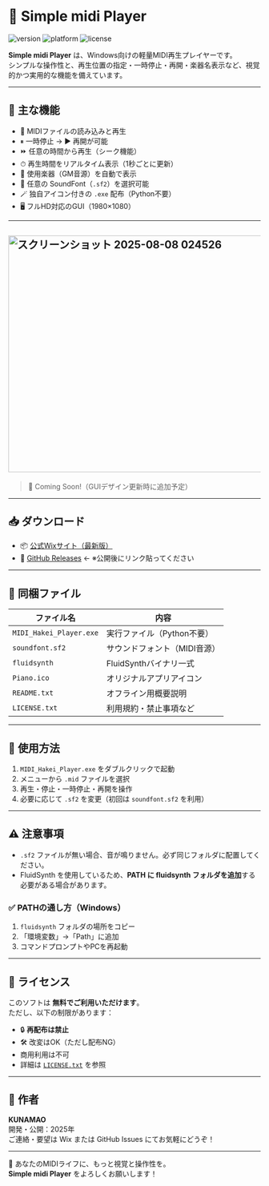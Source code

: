 # 🎹 Simple midi Player

![version](https://img.shields.io/badge/version-1.6.2-blue.svg)
![platform](https://img.shields.io/badge/platform-Windows%2010+-lightgrey.svg)
![license](https://img.shields.io/badge/license-Closed%20Source-red.svg)

**Simple midi Player** は、Windows向けの軽量MIDI再生プレイヤーです。  
シンプルな操作性と、再生位置の指定・一時停止・再開・楽器名表示など、視覚的かつ実用的な機能を備えています。

---

## 🔧 主な機能

- 🎵 MIDIファイルの読み込みと再生
- ⏸ 一時停止 → ▶ 再開が可能
- ⏩ 任意の時間から再生（シーク機能）
- ⏱ 再生時間をリアルタイム表示（1秒ごとに更新）
- 🎼 使用楽器（GM音源）を自動で表示
- 🎨 任意の SoundFont（`.sf2`）を選択可能
- 🪄 独自アイコン付きの `.exe` 配布（Python不要）
- 🖥 フルHD対応のGUI（1980×1080）

---

## <img width="596" height="473" alt="スクリーンショット 2025-08-08 024526" src="https://github.com/user-attachments/assets/63b276e2-4234-4da0-b13b-2051760e8d31" />


> 📸 Coming Soon!（GUIデザイン更新時に追加予定）

---

## 📥 ダウンロード

- 📦 [公式Wixサイト（最新版）](https://kunamaokunamao2828.wixsite.com/my-site-1)
- 📁 [GitHub Releases](https://github.com/YourRepoName/releases) ← ※公開後にリンク貼ってください

---

## 📂 同梱ファイル

| ファイル名 | 内容 |
|------------|------|
| `MIDI_Hakei_Player.exe` | 実行ファイル（Python不要） |
| `soundfont.sf2` | サウンドフォント（MIDI音源） |
| `fluidsynth` | FluidSynthバイナリ一式 |
| `Piano.ico` | オリジナルアプリアイコン |
| `README.txt` | オフライン用概要説明 |
| `LICENSE.txt` | 利用規約・禁止事項など |

---

## 📝 使用方法

1. `MIDI_Hakei_Player.exe` をダブルクリックで起動
2. メニューから `.mid` ファイルを選択
3. 再生・停止・一時停止・再開を操作
4. 必要に応じて `.sf2` を変更（初回は `soundfont.sf2` を利用）

---

## ⚠ 注意事項

- `.sf2` ファイルが無い場合、音が鳴りません。必ず同じフォルダに配置してください。
- FluidSynth を使用しているため、**PATH に fluidsynth フォルダを追加**する必要がある場合があります。

### ✅ PATHの通し方（Windows）

1. `fluidsynth` フォルダの場所をコピー  
2. 「環境変数」→「Path」に追加  
3. コマンドプロンプトやPCを再起動

---

## 📃 ライセンス

このソフトは **無料でご利用いただけます**。  
ただし、以下の制限があります：

- 🔒 **再配布は禁止**
- 🛠 改変はOK（ただし配布NG）
- 商用利用は不可
- 詳細は [`LICENSE.txt`](./LICENSE.txt) を参照

---

## 📌 作者

**KUNAMAO**  
開発・公開：2025年  
ご連絡・要望は Wix または GitHub Issues にてお気軽にどうぞ！

---

🎵 あなたのMIDIライフに、もっと視覚と操作性を。  
**Simple midi Player** をよろしくお願いします！

